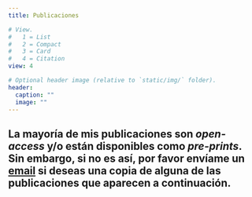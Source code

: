 ```yaml
---
title: Publicaciones

# View.
#   1 = List
#   2 = Compact
#   3 = Card
#   4 = Citation
view: 4

# Optional header image (relative to `static/img/` folder).
header:
  caption: ""
  image: ""
---
```



## La mayoría de mis publicaciones son *open-access* y/o están disponibles como *pre-prints*. Sin embargo, si no es así, por favor envíame un [email](/es/#contact) si deseas una copia de alguna de las publicaciones que aparecen a continuación.
